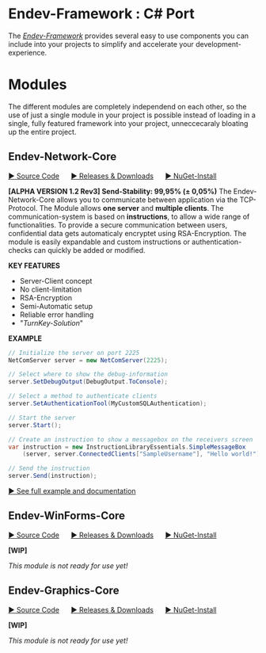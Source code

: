 # Endev-Framework : C# Port 

The _[Endev-Framework](https://github.com/TobiHatti/EndevFramework)_ provides several easy to use components you can include into your projects to simplify and accelerate your development-experience.

# Modules
The different modules are completely independend on each other, so the use of just a single module in your project is possible instead of loading in a single, fully featured framework into your project, unneccecaraly bloating up the entire project.

## <i class="fas fa-server"></i> Endev-Network-Core
[&#9654; Source Code](https://github.com/TobiHatti/EndevFramework/tree/master/NetworkCore) &nbsp;&nbsp;&nbsp;&nbsp;&nbsp;[&#9654; Releases & Downloads](https://github.com/TobiHatti/EndevFramework/releases) &nbsp;&nbsp;&nbsp;&nbsp;&nbsp;[&#9654; NuGet-Install](#)

__[ALPHA VERSION 1.2 Rev3] Send-Stability: 99,95% (± 0,05%)__
The Endev-Network-Core allows you to communicate between application via the TCP-Protocol.
The Module allows __one server__ and __multiple clients__. 
The communication-system is based on __instructions__, to allow a wide range of functionalities. 
To provide a secure communication between users, confidential data gets automaticaly encryptet using RSA-Encryption. 
The module is easily expandable and custom instructions or authentication-checks can quickly be added or modified.


__KEY FEATURES__
- Server-Client concept
- No client-limitation
- RSA-Encryption
- Semi-Automatic setup
- Reliable error handling
- "_TurnKey-Solution_"

__EXAMPLE__
```csharp
// Initialize the server on port 2225
NetComServer server = new NetComServer(2225);

// Select where to show the debug-information
server.SetDebugOutput(DebugOutput.ToConsole);

// Select a method to authenticate clients
server.SetAuthenticationTool(MyCustomSQLAuthentication);

// Start the server
server.Start();

// Create an instruction to show a messagebox on the receivers screen
var instruction = new InstructionLibraryEssentials.SimpleMessageBox
	(server, server.ConnectedClients["SampleUsername"], "Hello world!");

// Send the instruction
server.Send(instruction);
```

[&#9654; See full example and documentation](https://github.com/TobiHatti/EndevFramework/blob/master/NetworkCore/README.md)

## Endev-WinForms-Core
[&#9654; Source Code](https://github.com/TobiHatti/EndevFramework/tree/master/WinFormsCore) &nbsp;&nbsp;&nbsp;&nbsp;&nbsp;[&#9654; Releases & Downloads](https://github.com/TobiHatti/EndevFramework/releases) &nbsp;&nbsp;&nbsp;&nbsp;&nbsp;[&#9654; NuGet-Install](#)

__[WIP]__

_This module is not ready for use yet!_




## Endev-Graphics-Core
[&#9654; Source Code](https://github.com/TobiHatti/EndevFramework/tree/master/GraphicsCore) &nbsp;&nbsp;&nbsp;&nbsp;&nbsp;[&#9654; Releases & Downloads](https://github.com/TobiHatti/EndevFramework/releases) &nbsp;&nbsp;&nbsp;&nbsp;&nbsp;[&#9654; NuGet-Install](#)

__[WIP]__

_This module is not ready for use yet!_
